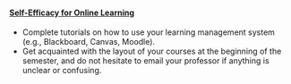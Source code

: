 #### [Self-Efficacy for Online Learning](https://srl.daacs.net/motivation/self-efficacy/)

* Complete tutorials on how to use your learning management system (e.g., Blackboard, Canvas, Moodle).
* Get acquainted with the layout of your courses at the beginning of the semester, and do not hesitate to email your professor if anything is unclear or confusing.
